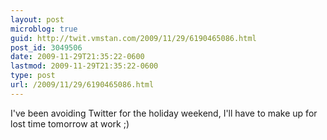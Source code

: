 ```yaml
---
layout: post
microblog: true
guid: http://twit.vmstan.com/2009/11/29/6190465086.html
post_id: 3049506
date: 2009-11-29T21:35:22-0600
lastmod: 2009-11-29T21:35:22-0600
type: post
url: /2009/11/29/6190465086.html
---
```

I've been avoiding Twitter for the holiday weekend, I'll have to make up for lost time tomorrow at work ;)
